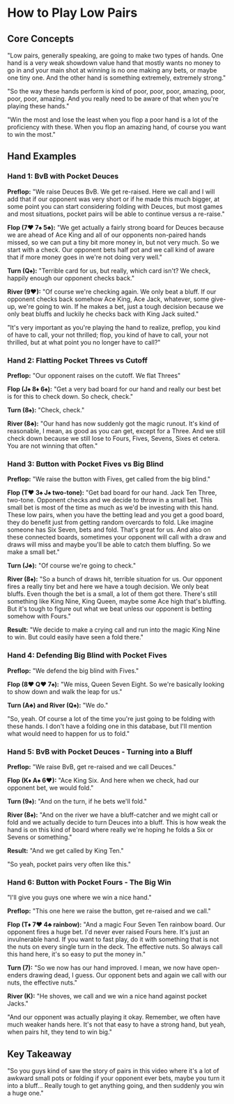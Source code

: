 
# How to Play Low Pairs

## Core Concepts

"Low pairs, generally speaking, are going to make two types of hands. One hand is a very weak showdown value hand that mostly wants no money to go in and your main shot at winning is no one making any bets, or maybe one tiny one. And the other hand is something extremely, extremely strong."

"So the way these hands perform is kind of poor, poor, poor, amazing, poor, poor, poor, amazing. And you really need to be aware of that when you're playing these hands."

"Win the most and lose the least when you flop a poor hand is a lot of the proficiency with these. When you flop an amazing hand, of course you want to win the most."

## Hand Examples

### Hand 1: BvB with Pocket Deuces

**Preflop:** "We raise Deuces BvB. We get re-raised. Here we call and I will add that if our opponent was very short or if he made this much bigger, at some point you can start considering folding with Deuces, but most games and most situations, pocket pairs will be able to continue versus a re-raise."

**Flop (7♥ 7♠ 5♣):** "We get actually a fairly strong board for Deuces because we are ahead of Ace King and all of our opponents non-paired hands missed, so we can put a tiny bit more money in, but not very much. So we start with a check. Our opponent bets half pot and we call kind of aware that if more money goes in we're not doing very well."

**Turn (Q♠):** "Terrible card for us, but really, which card isn't? We check, happily enough our opponent checks back."

**River (9♥):** "Of course we're checking again. We only beat a bluff. If our opponent checks back somehow Ace King, Ace Jack, whatever, some give-up, we're going to win. If he makes a bet, just a tough decision because we only beat bluffs and luckily he checks back with King Jack suited."

"It's very important as you're playing the hand to realize, preflop, you kind of have to call, your not thrilled; flop, you kind of have to call, your not thrilled, but at what point you no longer have to call?"

### Hand 2: Flatting Pocket Threes vs Cutoff

**Preflop:** "Our opponent raises on the cutoff. We flat Threes"

**Flop (J♠ 8♦ 6♠):** "Get a very bad board for our hand and really our best bet is for this to check down. So check, check."

**Turn (8♠):** "Check, check."

**River (8♣):** "Our hand has now suddenly got the magic runout. It's kind of reasonable, I mean, as good as you can get, except for a Three. And we still check down because we still lose to Fours, Fives, Sevens, Sixes et cetera. You are not winning that often."

### Hand 3: Button with Pocket Fives vs Big Blind

**Preflop:** "We raise the button with Fives, get called from the big blind."

**Flop (T♥ 3♠ J♠ two-tone):** "Get bad board for our hand. Jack Ten Three, two-tone. Opponent checks and we decide to throw in a small bet. This small bet is most of the time as much as we'd be investing with this hand. These low pairs, when you have the betting lead and you get a good board, they do benefit just from getting random overcards to fold. Like imagine someone has Six Seven, bets and fold. That's great for us. And also on these connected boards, sometimes your opponent will call with a draw and draws will miss and maybe you'll be able to catch them bluffing. So we make a small bet."

**Turn (J♣):** "Of course we're going to check."

**River (8♠):** "So a bunch of draws hit, terrible situation for us. Our opponent fires a really tiny bet and here we have a tough decision. We only beat bluffs. Even though the bet is a small, a lot of them got there. There's still something like King Nine, King Queen, maybe some Ace high that's bluffing. But it's tough to figure out what we beat unless our opponent is betting somehow with Fours."

**Result:** "We decide to make a crying call and run into the magic King Nine to win. But could easily have seen a fold there."

### Hand 4: Defending Big Blind with Pocket Fives

**Preflop:** "We defend the big blind with Fives."

**Flop (8♥ Q♥ 7♠):** "We miss, Queen Seven Eight. So we're basically looking to show down and walk the leap for us."

**Turn (A♣) and River (Q♠):** "We do."

"So, yeah. Of course a lot of the time you're just going to be folding with these hands. I don't have a folding one in this database, but I'll mention what would need to happen for us to fold."

### Hand 5: BvB with Pocket Deuces - Turning into a Bluff

**Preflop:** "We raise BvB, get re-raised and we call Deuces."

**Flop (K♦ A♠ 6♥):** "Ace King Six. And here when we check, had our opponent bet, we would fold."

**Turn (9♠):** "And on the turn, if he bets we'll fold."

**River (8♠):** "And on the river we have a bluff-catcher and we might call or fold and we actually decide to turn Deuces into a bluff. This is how weak the hand is on this kind of board where really we're hoping he folds a Six or Sevens or something."

**Result:** "And we get called by King Ten."

"So yeah, pocket pairs very often like this."

### Hand 6: Button with Pocket Fours - The Big Win

"I'll give you guys one where we win a nice hand."

**Preflop:** "This one here we raise the button, get re-raised and we call."

**Flop (T♦ 7♥ 4♣ rainbow):** "And a magic Four Seven Ten rainbow board. Our opponent fires a huge bet. I'd never ever raised Fours here. It's just an invulnerable hand. If you want to fast play, do it with something that is not the nuts on every single turn in the deck. The effective nuts. So always call this hand here, it's so easy to put the money in."

**Turn (7):** "So we now has our hand improved. I mean, we now have open-enders drawing dead, I guess. Our opponent bets and again we call with our nuts, the effective nuts."

**River (K):** "He shoves, we call and we win a nice hand against pocket Jacks."

"And our opponent was actually playing it okay. Remember, we often have much weaker hands here. It's not that easy to have a strong hand, but yeah, when pairs hit, they tend to win big."

## Key Takeaway

"So you guys kind of saw the story of pairs in this video where it's a lot of awkward small pots or folding if your opponent ever bets, maybe you turn it into a bluff... Really tough to get anything going, and then suddenly you win a huge one."